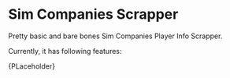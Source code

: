 # Sim Companies Scrapper
Pretty basic and bare bones Sim Companies Player Info Scrapper.

Currently, it has following features:

{PLaceholder}
